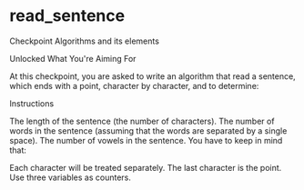 # read_sentence
Checkpoint Algorithms and its elements

Unlocked
What You're Aiming For

At this checkpoint, you are asked to write an algorithm that read a sentence, which ends with a point, character by character, and to determine:

 


Instructions

The length of the sentence (the number of characters).
The number of words in the sentence (assuming that the words are separated by a single space).
The number of vowels in the sentence.
You have to keep in mind that: 

Each character will be treated separately.
The last character is the point.
Use three variables as counters.
